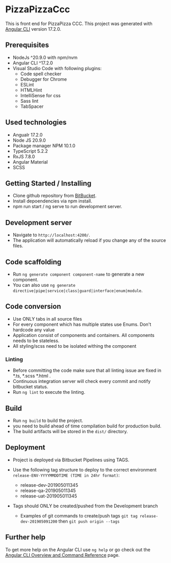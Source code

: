 # PizzaPizzaCcc
This is front end for PizzaPizza CCC.
This project was generated with [Angular CLI](https://github.com/angular/angular-cli) version 17.2.0.

## Prerequisites
-	NodeJs ^20.9.0 with npm/nvm
-	Angular CLI ^17.2.0
-	Visual Studio Code with following plugins:
	-	Code spell checker
	-	Debugger for Chrome
	-	ESLint
	-	HTMLHint
	-	IntelliSense for css
	-	Sass lint
	-	TabSpacer

## Used technologies
-	Angualr 17.2.0
-	Node JS 20.9.0
-	Package manager NPM 10.1.0
-	TypeScript 5.2.2
-	RxJS 7.8.0
-	Angular Material
-	SCSS

## Getting Started / Installing
-	Clone github repository from [BitBucket](https://bitbucket.org/pizzapizzateam/ppl-ccc-fe-phx2/src/ccc-uat/).
-	Install depoendencies via npm install.
-	npm run start / ng serve to run development server.

## Development server
-	Navigate to `http://localhost:4200/`.
-	The application will automatically reload if you change any of the source files.

## Code scaffolding
-	Run `ng generate component component-name` to generate a new component.
-	You can also use `ng generate directive|pipe|service|class|guard|interface|enum|module`.

## Code conversion
-	Use ONLY tabs in all source files
-	For every component which has multiple states use Enums. Don't hardcode any value
-	Application consist of components and containers. All components needs to be stateless.
-	All styling/scss need to be isolated withing the component

### Linting
-	Before committing the code make sure that all linting issue are fixed in *.ts, *.scss *.html .
-	Continuous integration server will check every commit and notify bitbucket status.
-	Run `ng lint` to execute the linting.

## Build
-	Run `ng build` to build the project.
-	you need to build ahead of time compilation build for production build.
-	The build artifacts will be stored in the `dist/` directory.

## Deployment
-	Project is deployed via Bitbucket Pipelines using TAGS.
-	Use the following tag structure to deploy to the correct environment `release-ENV-YYYYMMDDTIME (TIME in 24hr format)`:
	-	release-dev-201905011345
	-	release-qa-201905011345
	-	release-uat-201905011345

-	Tags should ONLY be created/pushed from the Development branch
	-	Examples of git commands to create/push tags `git tag release-dev-201905091200` then `git push origin --tags`

## Further help
To get more help on the Angular CLI use `ng help` or go check out the [Angular CLI Overview and Command Reference](https://angular.io/cli) page.
